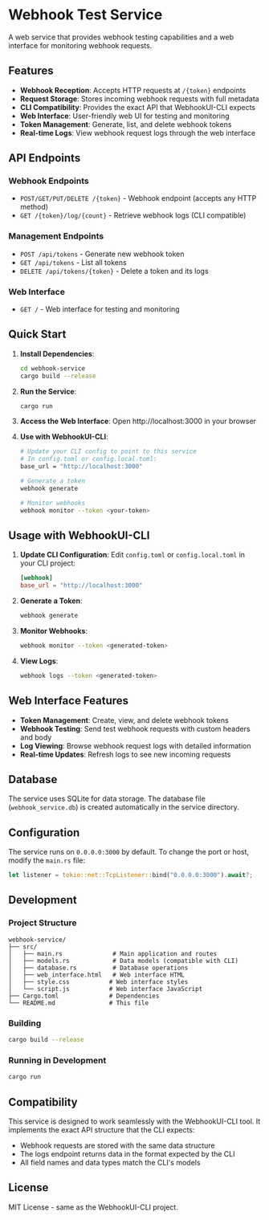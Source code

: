 # Webhook Test Service

A web service that provides webhook testing capabilities and a web interface for monitoring webhook requests.

## Features

- **Webhook Reception**: Accepts HTTP requests at `/{token}` endpoints
- **Request Storage**: Stores incoming webhook requests with full metadata
- **CLI Compatibility**: Provides the exact API that WebhookUI-CLI expects
- **Web Interface**: User-friendly web UI for testing and monitoring
- **Token Management**: Generate, list, and delete webhook tokens
- **Real-time Logs**: View webhook request logs through the web interface

## API Endpoints

### Webhook Endpoints
- `POST/GET/PUT/DELETE /{token}` - Webhook endpoint (accepts any HTTP method)
- `GET /{token}/log/{count}` - Retrieve webhook logs (CLI compatible)

### Management Endpoints
- `POST /api/tokens` - Generate new webhook token
- `GET /api/tokens` - List all tokens
- `DELETE /api/tokens/{token}` - Delete a token and its logs

### Web Interface
- `GET /` - Web interface for testing and monitoring

## Quick Start

1. **Install Dependencies**:
   ```bash
   cd webhook-service
   cargo build --release
   ```

2. **Run the Service**:
   ```bash
   cargo run
   ```

3. **Access the Web Interface**:
   Open http://localhost:3000 in your browser

4. **Use with WebhookUI-CLI**:
   ```bash
   # Update your CLI config to point to this service
   # In config.toml or config.local.toml:
   base_url = "http://localhost:3000"
   
   # Generate a token
   webhook generate
   
   # Monitor webhooks
   webhook monitor --token <your-token>
   ```

## Usage with WebhookUI-CLI

1. **Update CLI Configuration**:
   Edit `config.toml` or `config.local.toml` in your CLI project:
   ```toml
   [webhook]
   base_url = "http://localhost:3000"
   ```

2. **Generate a Token**:
   ```bash
   webhook generate
   ```

3. **Monitor Webhooks**:
   ```bash
   webhook monitor --token <generated-token>
   ```

4. **View Logs**:
   ```bash
   webhook logs --token <generated-token>
   ```

## Web Interface Features

- **Token Management**: Create, view, and delete webhook tokens
- **Webhook Testing**: Send test webhook requests with custom headers and body
- **Log Viewing**: Browse webhook request logs with detailed information
- **Real-time Updates**: Refresh logs to see new incoming requests

## Database

The service uses SQLite for data storage. The database file (`webhook_service.db`) is created automatically in the service directory.

## Configuration

The service runs on `0.0.0.0:3000` by default. To change the port or host, modify the `main.rs` file:

```rust
let listener = tokio::net::TcpListener::bind("0.0.0.0:3000").await?;
```

## Development

### Project Structure
```
webhook-service/
├── src/
│   ├── main.rs              # Main application and routes
│   ├── models.rs            # Data models (compatible with CLI)
│   ├── database.rs          # Database operations
│   ├── web_interface.html   # Web interface HTML
│   ├── style.css           # Web interface styles
│   └── script.js           # Web interface JavaScript
├── Cargo.toml              # Dependencies
└── README.md               # This file
```

### Building
```bash
cargo build --release
```

### Running in Development
```bash
cargo run
```

## Compatibility

This service is designed to work seamlessly with the WebhookUI-CLI tool. It implements the exact API structure that the CLI expects:

- Webhook requests are stored with the same data structure
- The logs endpoint returns data in the format expected by the CLI
- All field names and data types match the CLI's models

## License

MIT License - same as the WebhookUI-CLI project.
